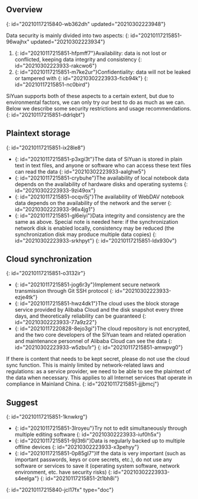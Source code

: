 ## Overview
{: id="20210117215840-wb362dh" updated="20210302223948"}

Data security is mainly divided into two aspects:
{: id="20210117215851-96wajhx" updated="20210302223934"}

1. {: id="20210117215851-hfpmff7"}Availability: data is not lost or conflicted, keeping data integrity and consistency
   {: id="20210302223933-rakcwo6"}
2. {: id="20210117215851-m7ke2ur"}Confidentiality: data will not be leaked or tampered with
   {: id="20210302223933-ficb94k"}
{: id="20210117215851-nc0bird"}

SiYuan supports both of these aspects to a certain extent, but due to environmental factors, we can only try our best to do as much as we can. Below we describe some security restrictions and usage recommendations.
{: id="20210117215851-ddrlqbt"}

## Plaintext storage
{: id="20210117215851-ix28le8"}

* {: id="20210117215851-p3xgi3t"}The data of SiYuan is stored in plain text in text files, and anyone or software who can access these text files can read the data
  {: id="20210302223933-aalghw5"}
* {: id="20210117215851-crybuhe"}The availability of local notebook data depends on the availability of hardware disks and operating systems
  {: id="20210302223933-9zi49ox"}
* {: id="20210117215851-ocqvi5j"}The availability of WebDAV notebook data depends on the availability of the network and the server
  {: id="20210302223933-96x4jg1"}
* {: id="20210117215851-gl6eiyi"}Data integrity and consistency are the same as above. Special note is needed here: if the synchronization network disk is enabled locally, consistency may be reduced (the synchronization disk may produce multiple data copies)
  {: id="20210302223933-srkhpyt"}
{: id="20210117215851-ldx930v"}

## Cloud synchronization
{: id="20210117215851-o3132ir"}

* {: id="20210117215851-jog6r3y"}Implement secure network transmission through Git SSH protocol
  {: id="20210302223933-ezje4tk"}
* {: id="20210117215851-hwz4dk1"}The cloud uses the block storage service provided by Alibaba Cloud and the disk snapshot every three days, and theoretically reliability can be guaranteed
  {: id="20210302223933-77a9z22"}
* {: id="20210117220828-8ejo3gi"}The cloud repository is not encrypted, and the two core developers of the SiYuan team and related operation and maintenance personnel of Alibaba Cloud can see the data
  {: id="20210302223933-w5zbu1r"}
{: id="20210117215851-amwpvg0"}

If there is content that needs to be kept secret, please do not use the cloud sync function. This is mainly limited by network-related laws and regulations: as a service provider, we need to be able to see the plaintext of the data when necessary. This applies to all Internet services that operate in compliance in Mainland China.
{: id="20210117215851-jjjbmcj"}

## Suggest
{: id="20210117215851-1knwkrg"}

* {: id="20210117215851-3lroyeu"}Try not to edit simultaneously through multiple editing software
  {: id="20210302223933-iuf0h5x"}
* {: id="20210117215851-9jl3t6i"}Data is regularly backed up to multiple offline devices
  {: id="20210302223933-x3pehyy"}
* {: id="20210117215851-0p85gl7"}If the data is very important (such as important passwords, keys or core secrets, etc.), do not use any software or services to save it (operating system software, network environment, etc. have security risks)
  {: id="20210302223933-s4eelga"}
{: id="20210117215851-2t1bh8i"}


{: id="20210117215840-jcl17fx" type="doc"}
